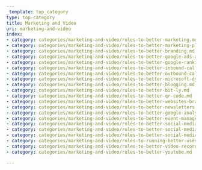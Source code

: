 ```yaml
---
_template: top_category
type: top-category
title: Marketing and Video
uri: marketing-and-video
index:
- category: categories/marketing-and-video/rules-to-better-marketing.md
- category: categories/marketing-and-video/rules-to-better-marketing-plans.md
- category: categories/marketing-and-video/rules-to-better-branding.md
- category: categories/marketing-and-video/rules-to-better-google-ads-and-sem.md
- category: categories/marketing-and-video/rules-to-better-google-rankings-and-seo.md
- category: categories/marketing-and-video/rules-to-better-inbound-calls.md
- category: categories/marketing-and-video/rules-to-better-outbound-calls.md
- category: categories/marketing-and-video/rules-to-better-microsoft-dynamics-marketing-mdm.md
- category: categories/marketing-and-video/rules-to-better-blogging.md
- category: categories/marketing-and-video/rules-to-better-bit-ly.md
- category: categories/marketing-and-video/rules-to-better-qr-code.md
- category: categories/marketing-and-video/rules-to-better-websites-branding-and-marketing.md
- category: categories/marketing-and-video/rules-to-better-newsletters.md
- category: categories/marketing-and-video/rules-to-better-google-analytics-reports.md
- category: categories/marketing-and-video/rules-to-better-event-management.md
- category: categories/marketing-and-video/rules-to-better-social-media-for-business.md
- category: categories/marketing-and-video/rules-to-better-social-media-personal.md
- category: categories/marketing-and-video/rules-to-better-social-media-paid-advertising.md
- category: categories/marketing-and-video/rules-to-running-better-user-groups.md
- category: categories/marketing-and-video/rules-to-better-video-recording.md
- category: categories/marketing-and-video/rules-to-better-youtube.md

---
```


